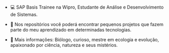 - 💻 SAP Basis Trainee na Wipro, Estudante de Análise e Desenvolvimento de Sistemas.

- 📄 Nos repositórios você poderá encontrar pequenos projetos que fazem parte do meu aprendizado em determinadas tecnologias.

- 👾 Mais informações: Biólogo, curioso, mestre em ecologia e evolução, apaixonado por ciência, natureza e seus mistérios.
